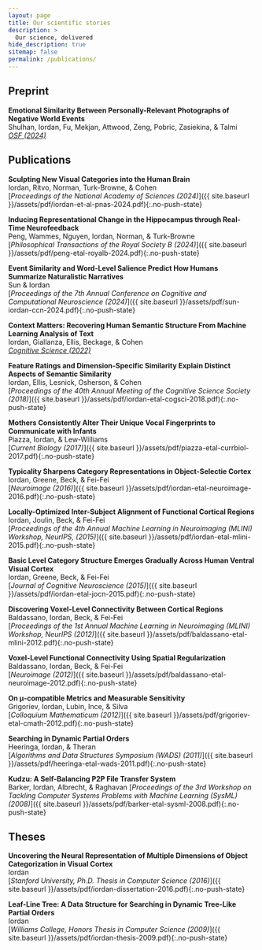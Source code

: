 ```yaml
---
layout: page
title: Our scientific stories
description: >
  Our science, delivered
hide_description: true
sitemap: false
permalink: /publications/
---
```


## Preprint

**Emotional Similarity Between Personally-Relevant Photographs of Negative World Events**\
Shulhan, Iordan, Fu, Mekjan, Attwood, Zeng, Pobric, Zasiekina, & Talmi\
[*OSF (2024)*](https://osf.io/preprints/osf/5vr62)

## Publications

**Sculpting New Visual Categories into the Human Brain**\
Iordan, Ritvo, Norman, Turk-Browne, & Cohen\
[*Proceedings of the National Academy of Sciences (2024)*]({{ site.baseurl }}/assets/pdf/iordan-et-al-pnas-2024.pdf){:.no-push-state}

**Inducing Representational Change in the Hippocampus through Real-Time Neurofeedback**\
Peng, Wammes, Nguyen, Iordan, Norman, & Turk-Browne\
[*Philosophical Transactions of the Royal Society B (2024)*]({{ site.baseurl }}/assets/pdf/peng-etal-royalb-2024.pdf){:.no-push-state}

**Event Similarity and Word-Level Salience Predict How Humans Summarize Naturalistic Narratives**\
Sun & Iordan\
[*Proceedings of the 7th Annual Conference on Cognitive and Computational Neuroscience (2024)*]({{ site.baseurl }}/assets/pdf/sun-iordan-ccn-2024.pdf){:.no-push-state}

**Context Matters: Recovering Human Semantic Structure From Machine Learning Analysis of Text**\
Iordan, Giallanza, Ellis, Beckage, & Cohen\
[*Cognitive Science (2022)*](https://onlinelibrary.wiley.com/doi/epdf/10.1111/cogs.13085)

**Feature Ratings and Dimension-Specific Similarity Explain Distinct Aspects of Semantic Similarity**\
Iordan, Ellis, Lesnick, Osherson, & Cohen\
[*Proceedings of the 40th Annual Meeting of the Cognitive Science Society (2018)*]({{ site.baseurl }}/assets/pdf/iordan-etal-cogsci-2018.pdf){:.no-push-state}

**Mothers Consistently Alter Their Unique Vocal Fingerprints to Communicate with Infants**\
Piazza, Iordan, & Lew-Williams\
[*Current Biology (2017)*]({{ site.baseurl }}/assets/pdf/piazza-etal-currbiol-2017.pdf){:.no-push-state}

**Typicality Sharpens Category Representations in Object-Selectie Cortex**\
Iordan, Greene, Beck, & Fei-Fei\
[*Neuroimage (2016)*]({{ site.baseurl }}/assets/pdf/iordan-etal-neuroimage-2016.pdf){:.no-push-state}

**Locally-Optimized Inter-Subject Alignment of Functional Cortical Regions**\
Iordan, Joulin, Beck, & Fei-Fei\
[*Proceedings of the 4th Annual Machine Learning in Neuroimaging (MLINI) Workshop, NeurIPS, (2015)*]({{ site.baseurl }}/assets/pdf/iordan-etal-mlini-2015.pdf){:.no-push-state}

**Basic Level Category Structure Emerges Gradually Across Human Ventral Visual Cortex**\
Iordan, Greene, Beck, & Fei-Fei\
[*Journal of Cognitive Neuroscience (2015)*]({{ site.baseurl }}/assets/pdf/iordan-etal-jocn-2015.pdf){:.no-push-state}

**Discovering Voxel-Level Connectivity Between Cortical Regions**\
Baldassano, Iordan, Beck, & Fei-Fei\
[*Proceedings of the 1st Annual Machine Learning in Neuroimaging (MLINI) Workshop, NeurIPS (2012)*]({{ site.baseurl }}/assets/pdf/baldassano-etal-mlini-2012.pdf){:.no-push-state}

**Voxel-Level Functional Connectivity Using Spatial Regularization**\
Baldassano, Iordan, Beck, & Fei-Fei\
[*Neuroimage (2012)*]({{ site.baseurl }}/assets/pdf/baldassano-etal-neuroimage-2012.pdf){:.no-push-state}

**On μ-compatible Metrics and Measurable Sensitivity**\
Grigoriev, Iordan, Lubin, Ince, & Silva\
[*Colloquium Mathematicum (2012)*]({{ site.baseurl }}/assets/pdf/grigoriev-etal-cmath-2012.pdf){:.no-push-state}

**Searching in Dynamic Partial Orders**\
Heeringa, Iordan, & Theran\
[*Algorithms and Data Structures Symposium (WADS) (2011)*]({{ site.baseurl }}/assets/pdf/heeringa-etal-wads-2011.pdf){:.no-push-state}

**Kudzu: A Self-Balancing P2P File Transfer System**\
Barker, Iordan, Albrecht, & Raghavan
[*Proceedings of the 3rd Workshop on Tackling Computer Systems Problems with Machine Learning (SysML) (2008)*]({{ site.baseurl }}/assets/pdf/barker-etal-sysml-2008.pdf){:.no-push-state}


## Theses

**Uncovering the Neural Representation of Multiple Dimensions of Object Categorization in Visual Cortex**\
Iordan\
[*Stanford University, Ph.D. Thesis in Computer Science (2016)*]({{ site.baseurl }}/assets/pdf/iordan-dissertation-2016.pdf){:.no-push-state}

**Leaf-Line Tree: A Data Structure for Searching in Dynamic Tree-Like Partial Orders**\
Iordan\
[*Williams College, Honors Thesis in Computer Science (2009)*]({{ site.baseurl }}/assets/pdf/iordan-thesis-2009.pdf){:.no-push-state}
